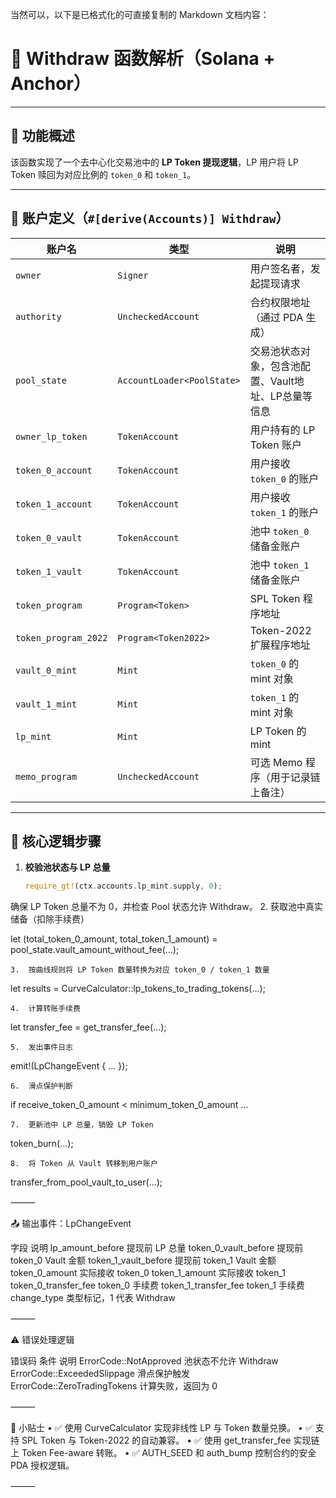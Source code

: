 当然可以，以下是已格式化的可直接复制的 Markdown 文档内容：

# 🧾 Withdraw 函数解析（Solana + Anchor）

---

## 📌 功能概述

该函数实现了一个去中心化交易池中的 **LP Token 提现逻辑**，LP 用户将 LP Token 赎回为对应比例的 `token_0` 和 `token_1`。

---

## 🧱 账户定义（`#[derive(Accounts)] Withdraw`）

| 账户名 | 类型 | 说明 |
|--------|------|------|
| `owner` | `Signer` | 用户签名者，发起提现请求 |
| `authority` | `UncheckedAccount` | 合约权限地址（通过 PDA 生成） |
| `pool_state` | `AccountLoader<PoolState>` | 交易池状态对象，包含池配置、Vault地址、LP总量等信息 |
| `owner_lp_token` | `TokenAccount` | 用户持有的 LP Token 账户 |
| `token_0_account` | `TokenAccount` | 用户接收 `token_0` 的账户 |
| `token_1_account` | `TokenAccount` | 用户接收 `token_1` 的账户 |
| `token_0_vault` | `TokenAccount` | 池中 `token_0` 储备金账户 |
| `token_1_vault` | `TokenAccount` | 池中 `token_1` 储备金账户 |
| `token_program` | `Program<Token>` | SPL Token 程序地址 |
| `token_program_2022` | `Program<Token2022>` | Token-2022 扩展程序地址 |
| `vault_0_mint` | `Mint` | `token_0` 的 mint 对象 |
| `vault_1_mint` | `Mint` | `token_1` 的 mint 对象 |
| `lp_mint` | `Mint` | LP Token 的 mint |
| `memo_program` | `UncheckedAccount` | 可选 Memo 程序（用于记录链上备注） |

---

## 🧮 核心逻辑步骤

1. **校验池状态与 LP 总量**

   ```rust
   require_gt!(ctx.accounts.lp_mint.supply, 0);

确保 LP Token 总量不为 0，并检查 Pool 状态允许 Withdraw。
	2.	获取池中真实储备（扣除手续费）

let (total_token_0_amount, total_token_1_amount) = pool_state.vault_amount_without_fee(...);


	3.	按曲线规则将 LP Token 数量转换为对应 token_0 / token_1 数量

let results = CurveCalculator::lp_tokens_to_trading_tokens(...);


	4.	计算转账手续费

let transfer_fee = get_transfer_fee(...);


	5.	发出事件日志

emit!(LpChangeEvent { ... });


	6.	滑点保护判断

if receive_token_0_amount < minimum_token_0_amount ...


	7.	更新池中 LP 总量，销毁 LP Token

token_burn(...);


	8.	将 Token 从 Vault 转移到用户账户

transfer_from_pool_vault_to_user(...);



⸻

📤 输出事件：LpChangeEvent

字段	说明
lp_amount_before	提现前 LP 总量
token_0_vault_before	提现前 token_0 Vault 金额
token_1_vault_before	提现前 token_1 Vault 金额
token_0_amount	实际接收 token_0
token_1_amount	实际接收 token_1
token_0_transfer_fee	token_0 手续费
token_1_transfer_fee	token_1 手续费
change_type	类型标记，1 代表 Withdraw



⸻

⚠️ 错误处理逻辑

错误码	条件	说明
ErrorCode::NotApproved	池状态不允许 Withdraw	
ErrorCode::ExceededSlippage	滑点保护触发	
ErrorCode::ZeroTradingTokens	计算失败，返回为 0	



⸻

🧠 小贴士
	•	✅ 使用 CurveCalculator 实现非线性 LP 与 Token 数量兑换。
	•	✅ 支持 SPL Token 与 Token-2022 的自动兼容。
	•	✅ 使用 get_transfer_fee 实现链上 Token Fee-aware 转账。
	•	✅ AUTH_SEED 和 auth_bump 控制合约的安全 PDA 授权逻辑。

⸻
